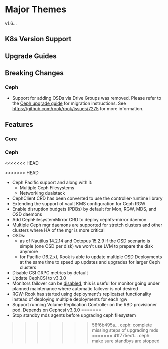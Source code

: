 # Major Themes

v1.6...

## K8s Version Support

## Upgrade Guides

## Breaking Changes

### Ceph
* Support for adding OSDs via Drive Groups was removed. Please refer to the
  [Ceph upgrade guide](Documentation/ceph-upgrade.md#migrate-the-drive-group-spec) for migration
  instructions.
  See https://github.com/rook/rook/issues/7275 for more information.

## Features

### Core

### Ceph
<<<<<<< HEAD

<<<<<<< HEAD
* Ceph Pacific support and along with it:
  * Multiple Ceph Filesystems
  * Networking dualstack
* CephClient CRD has been converted to use the controller-runtime library
* Extending the support of vault KMS configuration for Ceph RGW
* Enable disruption budgets (PDBs) by default for Mon, RGW, MDS, and OSD daemons
* Add CephFilesystemMirror CRD to deploy cephfs-mirror daemon
* Multiple Ceph mgr daemons are supported for stretch clusters and other clusters where HA of the mgr is more critical
* OSDs:
  * as of Nautilus 14.2.14 and Octopus 15.2.9 if the OSD scenario is simple (one OSD per disk) we won't use LVM to prepare the disk anymore
  * for Pacific (16.2.x), Rook is able to update multiple OSD Deployments at the same time to speed
    up updates and upgrades for larger Ceph clusters
* Disable CSI GRPC metrics by default
* Update CephCSI to v3.3.0
* Monitors failover can be [disabled](Documentation/ceph-mon-health.md#failing-over-a-monitor), this is useful for monitor going under planned maintenance where automatic failover is not desired
* RGW: Rook has started using deployment's replicatset functionality instead of deploying multiple deployments for each rgw
* Support running Volume Replication Controller on the RBD provisioner pod. Depends on Cephcsi v3.3.0
=======
* Stop standby mds agents before upgrading ceph filesystem
>>>>>>> 58f6b495a... ceph: complete missing steps of upgrading mds
=======
>>>>>>> 41f775ec1... ceph: make sure standbys are stopped
